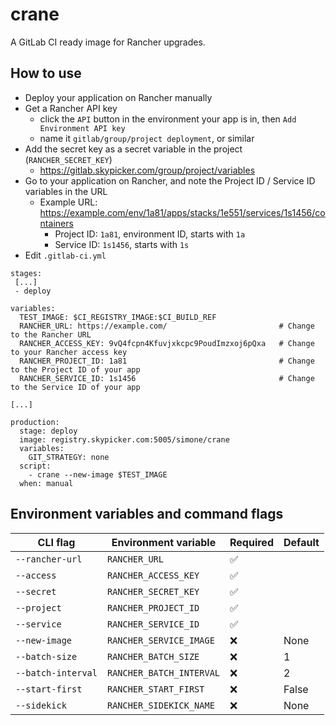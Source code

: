 # crane

A GitLab CI ready image for Rancher upgrades.

## How to use

- Deploy your application on Rancher manually
- Get a Rancher API key
  - click the `API` button in the environment your app is in, then `Add Environment API key`
  - name it `gitlab/group/project deployment`, or similar
- Add the secret key as a secret variable in the project (`RANCHER_SECRET_KEY`)
  - <https://gitlab.skypicker.com/group/project/variables>
- Go to your application on Rancher, and note the Project ID / Service ID variables in the URL
  - Example URL: <https://example.com/env/1a81/apps/stacks/1e551/services/1s1456/containers>
    - Project ID: `1a81`, environment ID, starts with `1a`
    - Service ID: `1s1456`, starts with `1s`
- Edit `.gitlab-ci.yml`


```
stages:
 [...]
 - deploy

variables:
  TEST_IMAGE: $CI_REGISTRY_IMAGE:$CI_BUILD_REF
  RANCHER_URL: https://example.com/                         # Change to the Rancher URL
  RANCHER_ACCESS_KEY: 9vQ4fcpn4Kfuvjxkcpc9PoudImzxoj6pQxa   # Change to your Rancher access key
  RANCHER_PROJECT_ID: 1a81                                  # Change to the Project ID of your app
  RANCHER_SERVICE_ID: 1s1456                                # Change to the Service ID of your app

[...]

production:
  stage: deploy
  image: registry.skypicker.com:5005/simone/crane
  variables:
    GIT_STRATEGY: none
  script:
    - crane --new-image $TEST_IMAGE
  when: manual
```

## Environment variables and command flags

| CLI flag           | Environment variable     | Required           | Default |
| ------------------ | ------------------------ | ------------------ | ------- |
| `--rancher-url`    | `RANCHER_URL`            | :white_check_mark: |         |
| `--access`         | `RANCHER_ACCESS_KEY`     | :white_check_mark: |         |
| `--secret`         | `RANCHER_SECRET_KEY`     | :white_check_mark: |         |
| `--project`        | `RANCHER_PROJECT_ID`     | :white_check_mark: |         |
| `--service`        | `RANCHER_SERVICE_ID`     | :white_check_mark: |         |
| `--new-image`      | `RANCHER_SERVICE_IMAGE`  | :x:                | None    |
| `--batch-size`     | `RANCHER_BATCH_SIZE`     | :x:                | 1       |
| `--batch-interval` | `RANCHER_BATCH_INTERVAL` | :x:                | 2       |
| `--start-first`    | `RANCHER_START_FIRST`    | :x:                | False   |
| `--sidekick`       | `RANCHER_SIDEKICK_NAME`  | :x:                | None    |

